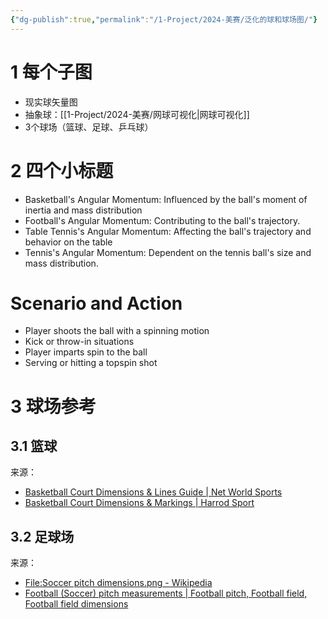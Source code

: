 ```yaml
---
{"dg-publish":true,"permalink":"/1-Project/2024-美赛/泛化的球和球场图/"}
---
```


# 1 每个子图
- 现实球矢量图
- 抽象球：[[1-Project/2024-美赛/网球可视化\|网球可视化]]
- 3个球场（篮球、足球、乒乓球）
# 2 四个小标题
- Basketball's Angular Momentum: Influenced by the ball's moment of inertia and mass distribution
- Football's Angular Momentum: Contributing to the ball's trajectory.
- Table Tennis's Angular Momentum: Affecting the ball's trajectory and behavior on the table
- Tennis's Angular Momentum: Dependent on the tennis ball's size and mass distribution.
# Scenario and Action
- Player shoots the ball with a spinning motion
- Kick or throw-in situations
- Player imparts spin to the ball
- Serving or hitting a topspin shot
# 3 球场参考
## 3.1 篮球
来源： 
- [Basketball Court Dimensions & Lines Guide | Net World Sports](https://www.networldsports.com/buyers-guides/basketball-court-dimensions)
- [Basketball Court Dimensions & Markings | Harrod Sport](https://www.harrodsport.com/advice-and-guides/basketball-court-dimensions-markings)
## 3.2 足球场
来源：
- [File:Soccer pitch dimensions.png - Wikipedia](https://en.wikipedia.org/wiki/File:Soccer_pitch_dimensions.png)
- [Football (Soccer) pitch measurements | Football pitch, Football field, Football field dimensions](https://in.pinterest.com/pin/605804587376939858/)